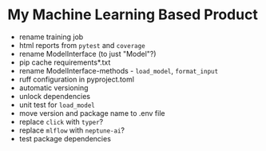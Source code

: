# My Machine Learning Based Product

- rename training job
- html reports from `pytest` and `coverage`
- rename ModelInterface (to just "Model"?)
- pip cache requirements*.txt
- rename ModelInterface-methods - `load_model`, `format_input`
- ruff configuration in pyproject.toml
- automatic versioning
- unlock dependencies
- unit test for `load_model`
- move version and package name to .env file
- replace `click` with `typer`?
- replace `mlflow` with `neptune-ai`?
- test package dependencies
